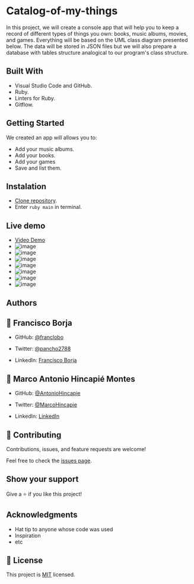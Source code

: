 # Catalog-of-my-things
In this project, we will create a console app that will help you to keep a record of different types of things you own: books, music albums, movies, and games. Everything will be based on the UML class diagram presented below. The data will be stored in JSON files but we will also prepare a database with tables structure analogical to our program's class structure.

## Built With

- Visual Studio Code and GitHub.
- Ruby.
- Linters for Ruby.
- Gitflow.

## Getting Started

We created an app will allows you to:

- Add your music albums.
- Add your books.
- Add your games
- Save and list them.

## Instalation
- [Clone repository](git@github.com:franclobo/Catalog-of-my-things.git).
- Enter `ruby main` in terminal.

## Live demo
- [Video Demo](https://drive.google.com/file/d/1ZZGcgg7LHNh02Z1MvpfAYAuRcHa6p0fs/view?usp=sharing)
- ![image](https://user-images.githubusercontent.com/58642949/203120981-cc8f5fd1-326f-4028-a883-bb9a11efb7fa.png)
- ![image](https://user-images.githubusercontent.com/58642949/203121090-e5d06be5-108f-46b3-9ac7-14e0df2f5e28.png)
- ![image](https://user-images.githubusercontent.com/58642949/203121726-9ccf70a7-e060-458a-975f-48c1e8ef9161.png)
- ![image](https://user-images.githubusercontent.com/58642949/203121961-0fb8988f-8335-495a-a5a9-68ae21e39638.png)
- ![image](https://user-images.githubusercontent.com/58642949/203122272-779f3379-f3a4-4338-a731-33d82f57d2dd.png)
- ![image](https://user-images.githubusercontent.com/58642949/203122597-6deb2474-5e18-4bfb-93b9-5a46c5f35527.png)
- ![image](https://user-images.githubusercontent.com/58642949/203122764-989a38fe-ad26-4f29-908e-73c3bd4067b8.png)


## Authors

## 👤 Francisco Borja

- GitHub: [@franclobo](https://github.com/franclobo)

- Twitter: [@pancho2788](https://twitter.com/Pancho2788)

- LinkedIn: [Francisco Borja](https://www.linkedin.com/in/francisco-borja-lobato/)

## 👤 **Marco Antonio Hincapié Montes**

- GitHub: [@AntonioHincapie](https://github.com/AntonioHincapie)

- Twitter: [@MarcoHincapie](https://twitter.com/MarcoHincapie)

- LinkedIn: [LinkedIn](https://www.linkedin.com/in/marco-hincapi%C3%A9-7a76751a3/)

## 🤝 Contributing

Contributions, issues, and feature requests are welcome!

Feel free to check the [issues page](../../issues/).

## Show your support

Give a ⭐️ if you like this project!

## Acknowledgments

- Hat tip to anyone whose code was used
- Inspiration
- etc

## 📝 License

This project is [MIT](./LICENSE) licensed.

